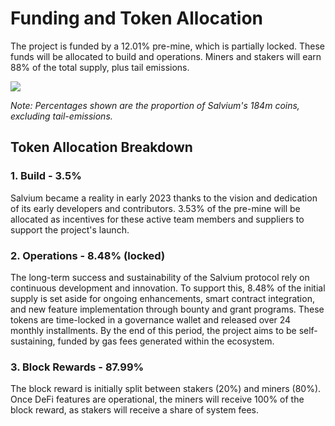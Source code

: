 # Funding and Token Allocation

The project is funded by a 12.01% pre-mine, which is partially locked. These funds will be allocated to build and operations. Miners and stakers will earn 88% of the total supply, plus tail emissions.

![](https://salvium.io/wp-content/uploads/2024/07/allocation-chart.png)

_Note: Percentages shown are the proportion of Salvium's 184m coins, excluding tail-emissions._

## Token Allocation Breakdown

### 1. Build - 3.5%

Salvium became a reality in early 2023 thanks to the vision and dedication of its early developers and contributors. 3.53% of the pre-mine will be allocated as incentives for these active team members and suppliers to support the project's launch.

### 2. Operations - 8.48% (locked)

The long-term success and sustainability of the Salvium protocol rely on continuous development and innovation. To support this, 8.48% of the initial supply is set aside for ongoing enhancements, smart contract integration, and new feature implementation through bounty and grant programs. These tokens are time-locked in a governance wallet and released over 24 monthly installments. By the end of this period, the project aims to be self-sustaining, funded by gas fees generated within the ecosystem.

### 3. Block Rewards - 87.99%

The block reward is initially split between stakers (20%) and miners (80%). Once DeFi features are operational, the miners will receive 100% of the block reward, as stakers will receive a share of system fees.